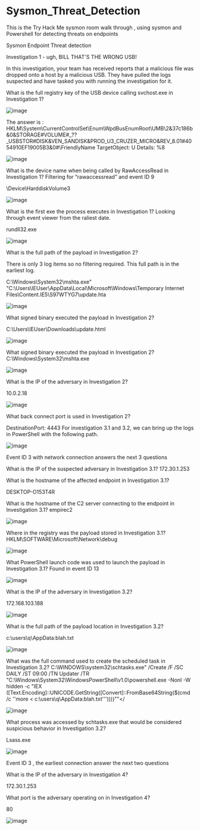 # Sysmon_Threat_Detection
This is  the Try Hack Me sysmon room walk through , using sysmon and Powershell for detecting threats on endpoints

Sysmon Endpoint Threat detection

Investigation 1 - ugh, BILL THAT'S THE WRONG USB!

In this investigation, your team has received reports that a malicious file was dropped onto a host by a malicious USB. They have pulled the logs suspected and have tasked you with running the investigation for it.


What is the full registry key of the USB device calling svchost.exe in Investigation 1?

![image](https://github.com/Rory33160/Sysmon_Threat_Detection/assets/47018034/58d14f19-2a26-44a9-a8a8-21b1cb4896db)

The answer is :
HKLM\System\CurrentControlSet\Enum\WpdBusEnumRoot\UMB\2&37c186b&0&STORAGE#VOLUME#_??_USBSTOR#DISK&VEN_SANDISK&PROD_U3_CRUZER_MICRO&REV_8.01#4054910EF19005B3&0#\FriendlyName
TargetObject: U
Details: %8

![image](https://github.com/Rory33160/Sysmon_Threat_Detection/assets/47018034/1427bf52-95e0-4909-b3e3-d9653402950d)

What is the device name when being called by RawAccessRead in Investigation 1?
Filtering for “rawaccessread” and event ID 9

\Device\HarddiskVolume3

![image](https://github.com/Rory33160/Sysmon_Threat_Detection/assets/47018034/e42fd054-675e-4969-a0f0-5221db6e2a1e)


What is the first exe the process executes in Investigation 1?
 Looking through event viewer from the raliest date.

rundll32.exe

![image](https://github.com/Rory33160/Sysmon_Threat_Detection/assets/47018034/5bb1409d-e1fb-4f91-9997-2163ac02784a)

What is the full path of the payload in Investigation 2?

There is only 3 log items so no filtering required. This full path is in the earliest log.

C:\Windows\System32\mshta.exe" "C:\Users\IEUser\AppData\Local\Microsoft\Windows\Temporary Internet Files\Content.IE5\S97WTYG7\update.hta

![image](https://github.com/Rory33160/Sysmon_Threat_Detection/assets/47018034/297ab595-6df3-4e2d-bab7-b9490312bcde)

What signed binary executed the payload in Investigation 2?

C:\Users\IEUser\Downloads\update.html

![image](https://github.com/Rory33160/Sysmon_Threat_Detection/assets/47018034/7cdfbe90-9e83-4a17-bdff-5d31c148856f)


What signed binary executed the payload in Investigation 2?
C:\Windows\System32\mshta.exe

![image](https://github.com/Rory33160/Sysmon_Threat_Detection/assets/47018034/6246660b-8669-4867-8a67-08131ce1d26c)


What is the IP of the adversary in Investigation 2?

10.0.2.18

![image](https://github.com/Rory33160/Sysmon_Threat_Detection/assets/47018034/1d89fd83-b3bd-4008-bbba-ac26470fcc9b)

What back connect port is used in Investigation 2?

DestinationPort: 4443
For investigation 3.1 and 3.2, we can bring up the logs in PowerShell with the following path.

![image](https://github.com/Rory33160/Sysmon_Threat_Detection/assets/47018034/71af9ae6-42c4-43fc-8eea-949ce2a9a06f)

Event ID 3 with network connection answers the next 3 questions 

What is the IP of the suspected adversary in Investigation 3.1?
172.30.1.253

What is the hostname of the affected endpoint in Investigation 3.1?

DESKTOP-O153T4R


What is the hostname of the C2 server connecting to the endpoint in Investigation 3.1?
empirec2

![image](https://github.com/Rory33160/Sysmon_Threat_Detection/assets/47018034/f9d5825d-841d-4cab-8049-80ac40a045a2)

Where in the registry was the payload stored in Investigation 3.1?
HKLM\SOFTWARE\Microsoft\Network\debug

![image](https://github.com/Rory33160/Sysmon_Threat_Detection/assets/47018034/94b859c1-1c35-4413-b497-b203ca6ca5c9)

What PowerShell launch code was used to launch the payload in Investigation 3.1?
Found in event ID 13 

![image](https://github.com/Rory33160/Sysmon_Threat_Detection/assets/47018034/d29b14b7-b8ca-433a-8acd-5a5671adae8c)

What is the IP of the adversary in Investigation 3.2?

172.168.103.188

![image](https://github.com/Rory33160/Sysmon_Threat_Detection/assets/47018034/9f4d8177-8be2-4d73-9315-f45bc353a27f)


What is the full path of the payload location in Investigation 3.2?

c:\users\q\AppData:blah.txt

![image](https://github.com/Rory33160/Sysmon_Threat_Detection/assets/47018034/7ba0e986-bac4-4edd-a904-875548e9dbb3)

What was the full command used to create the scheduled task in Investigation 3.2?
C:\WINDOWS\system32\schtasks.exe" /Create /F /SC DAILY /ST 09:00 /TN Updater /TR "C:\Windows\System32\WindowsPowerShell\v1.0\powershell.exe -NonI -W hidden -c \"IEX ([Text.Encoding]::UNICODE.GetString([Convert]::FromBase64String($(cmd /c ''more < c:\users\q\AppData:blah.txt'''))))\""</

![image](https://github.com/Rory33160/Sysmon_Threat_Detection/assets/47018034/a823402c-3ec2-4534-8f48-7f2f1685dd82)

What process was accessed by schtasks.exe that would be considered suspicious behavior in Investigation 3.2?

Lsass.exe

![image](https://github.com/Rory33160/Sysmon_Threat_Detection/assets/47018034/089650cd-6bc9-463a-845c-c316866d566c)

Event ID 3 , the earliest connection answer the next two questions


What is the IP of the adversary in Investigation 4?

172.30.1.253

What port is the adversary operating on in Investigation 4?

80

![image](https://github.com/Rory33160/Sysmon_Threat_Detection/assets/47018034/d3b0a540-9b11-47d1-afbd-ceb89ac8de4b)















